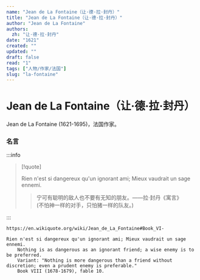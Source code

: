```yaml
---
name: "Jean de La Fontaine（让·德·拉·封丹）"
title: "Jean de La Fontaine（让·德·拉·封丹）"
author: "Jean de La Fontaine"
authors:
  zh: "让·德·拉·封丹"
date: "1621"
created: ""
updated: ""
draft: false
read: "1"
tags: ["人物/作家/法国"]
slug: "la-fontaine"
---
```


# Jean de La Fontaine（让·德·拉·封丹）

Jean de La Fontaine (1621-1695)，法国作家。

### 名言

:::info

> [!quote]
>
> Rien n'est si dangereux qu'un ignorant ami; Mieux vaudrait un sage ennemi.
> > 宁可有聪明的敌人也不要有无知的朋友。——拉·封丹《寓言》  
> > (不怕神一样的对手，只怕猪一样的队友。)  

:::

```
https://en.wikiquote.org/wiki/Jean_de_La_Fontaine#Book_VI-

Rien n'est si dangereux qu'un ignorant ami; Mieux vaudrait un sage ennemi.
    Nothing is as dangerous as an ignorant friend; a wise enemy is to be preferred.
    Variant: "Nothing is more dangerous than a friend without discretion; even a prudent enemy is preferable."
    Book VIII (1678-1679), fable 10.
```